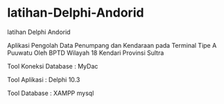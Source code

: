# latihan-Delphi-Andorid
latihan Delphi Andorid

Aplikasi Pengolah Data Penumpang dan Kendaraan pada Terminal Tipe A Puuwatu Oleh BPTD
Wilayah 18 Kendari Provinsi Sultra


Tool Koneksi Database : MyDac 

Tool Aplikasi  : Delphi 10.3

Tool Database : XAMPP mysql
